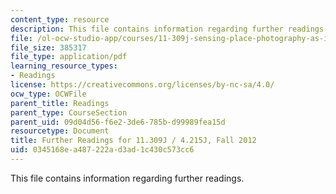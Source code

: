 ```yaml
---
content_type: resource
description: This file contains information regarding further readings.
file: /ol-ocw-studio-app/courses/11-309j-sensing-place-photography-as-inquiry-fall-2012/0345168ea487222ad3ad1c430c573cc6_MIT11_309JF12_furtherreads.pdf
file_size: 385317
file_type: application/pdf
learning_resource_types:
- Readings
license: https://creativecommons.org/licenses/by-nc-sa/4.0/
ocw_type: OCWFile
parent_title: Readings
parent_type: CourseSection
parent_uid: 09d04d56-f6e2-3de6-785b-d99989fea15d
resourcetype: Document
title: Further Readings for 11.309J / 4.215J, Fall 2012
uid: 0345168e-a487-222a-d3ad-1c430c573cc6
---
```

This file contains information regarding further readings.